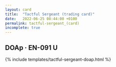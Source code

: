 ```yaml
---
layout: card
title:  "Tactful Sergeant (trading card)"
date:   2022-06-25 08:44:00 +0100
permalink: tactful-sergeant_(card)
incomplete: true
---
```


## DOAp &middot; EN-091 U

{% include templates/tactful-sergeant-doap.html %}